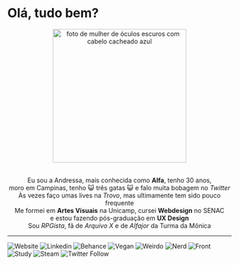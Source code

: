 # Olá, tudo bem?

<div align="center" style="border-radius:50%;"><img src="https://svgsilh.com/svg/1801287-e91e63.svg" alt="foto de mulher de óculos escuros com cabelo cacheado azul" width="300px" height="300px"></div>

<br />

<p align="center"> Eu sou a Andressa, mais conhecida como <b>Alfa</b>, tenho 30 anos, <br /> moro em Campinas, tenho 😺 três gatas 😺 e falo muita bobagem no <i>Twitter</i><br /> Às vezes faço umas lives na <i>Trovo</i>, mas ultimamente tem sido pouco frequente <br /> Me formei em <b>Artes Visuais</b> na Unicamp, cursei <b>Webdesign</b> no SENAC <br />e estou fazendo pós-graduação em <b>UX Design</b><br /> Sou <i>RPGista</i>, fã de <i>Arquivo X</i> e de <i>Alfajor</i> da Turma da Mônica <br /></p>


<hr />

![Website](https://img.shields.io/static/v1?label=&message=alfasou&color=FE5196&url=https://alfasou.github.io&logo=adafruit)
![Linkedin](https://img.shields.io/static/v1?label=&message=linkedin&color=blue&url=https://www.linkedin.com/in/alfas&logo=linkedin)
![Behance](https://img.shields.io/static/v1?label=&message=behance&color=grey&url=https://www.behance.net/alfasou&logo=behance)
![Vegan](https://img.shields.io/static/v1?label=&message=vegan&color=green&logo=leaflet)
![Weirdo](https://img.shields.io/static/v1?label=&message=weirdo&color=eee&logo=Hoppscotch)
![Nerd](https://img.shields.io/static/v1?label=&message=nerd&color=f01a30&logo=DungeonsandDragons)
![Front](https://img.shields.io/static/v1?label=&message=front-end&color=pink&logo=sass)
![Study](https://img.shields.io/static/v1?label=&message=estudando&color=yellow&logo=codecademy)
![Steam](https://img.shields.io/static/v1?label=&message=steam&color=orange&url=https://steamcommunity.com/id/alfasou/u&logo=steam)
![Twitter Follow](https://img.shields.io/twitter/follow/alfa_sou?style=social)

<br />
